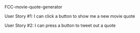 FCC-movie-quote-generator

User Story #1:  I can click a button to show me a new movie quote

User Story #2:  I can press a button to tweet out a quote

